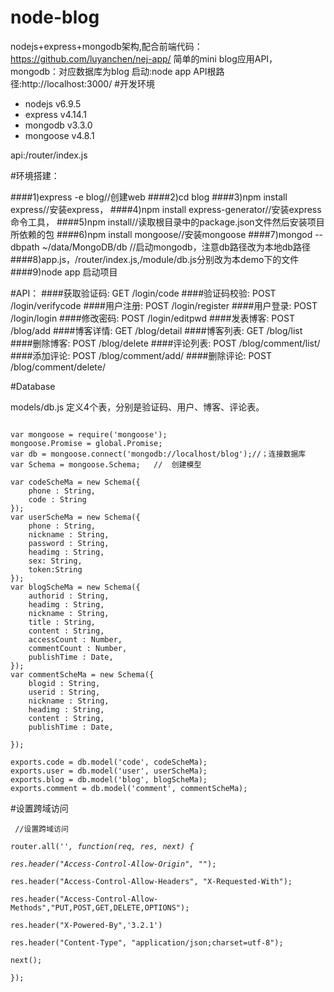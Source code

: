 # node-blog
nodejs+express+mongodb架构,配合前端代码：https://github.com/luyanchen/nej-app/ 简单的mini blog应用API，
mongodb：对应数据库为blog
启动:node app
API根路径:http://localhost:3000/
#开发环境
<ul>
<li>nodejs v6.9.5</li>
<li>express v4.14.1</li>
<li>mongodb v3.3.0</li>
<li>mongoose v4.8.1</li>
</ul>
api:/router/index.js

#环境搭建：

####1)express -e blog//创建web
####2)cd blog
####3)npm install express//安装express，
####4)npm install express-generator//安装express命令工具，
####5)npm install//读取根目录中的package.json文件然后安装项目所依赖的包
####6)npm install mongoose//安装mongoose
####7)mongod --dbpath ~/data/MongoDB/db //启动mongodb，注意db路径改为本地db路径
####8)app.js，/router/index.js,/module/db.js分别改为本demo下的文件
####9)node app 启动项目

#API：
####获取验证码: GET /login/code
####验证码校验: POST /login/verifycode
####用户注册: POST /login/register
####用户登录: POST /login/login
####修改密码: POST /login/editpwd
####发表博客: POST /blog/add
####博客详情: GET /blog/detail
####博客列表: GET /blog/list
####删除博客: POST /blog/delete
####评论列表: POST /blog/comment/list/
####添加评论: POST /blog/comment/add/
####删除评论: POST /blog/comment/delete/

#Database

models/db.js 定义4个表，分别是验证码、用户、博客、评论表。
<pre><code>
var mongoose = require('mongoose');
mongoose.Promise = global.Promise;
var db = mongoose.connect('mongodb://localhost/blog');//；连接数据库
var Schema = mongoose.Schema;   //  创建模型

var codeScheMa = new Schema({
	phone : String,
	code : String
});
var userScheMa = new Schema({
	phone : String,
	nickname : String,
	password : String,
	headimg : String,
	sex: String,
	token:String
}); 
var blogScheMa = new Schema({
	authorid : String,
	headimg : String,
	nickname : String,
	title : String,
	content : String,
	accessCount : Number,
	commentCount : Number,
	publishTime : Date,
});
var commentScheMa = new Schema({
	blogid : String,
	userid : String,
	nickname : String,
	headimg : String,
	content : String,
	publishTime : Date,

}); 

exports.code = db.model('code', codeScheMa); 
exports.user = db.model('user', userScheMa); 
exports.blog = db.model('blog', blogScheMa); 
exports.comment = db.model('comment', commentScheMa); 
</code></pre>

#设置跨域访问
<code><pre>
//设置跨域访问  
router.all('*', function(req, res, next) {  
    res.header("Access-Control-Allow-Origin", "*");  
    res.header("Access-Control-Allow-Headers", "X-Requested-With");  
    res.header("Access-Control-Allow-Methods","PUT,POST,GET,DELETE,OPTIONS");  
    res.header("X-Powered-By",'3.2.1')  
    res.header("Content-Type", "application/json;charset=utf-8");  
    next();  
}); 
</code></pre>
